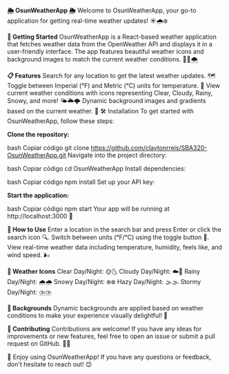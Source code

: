 **🌦️ OsunWeatherApp 🌦️**
Welcome to OsunWeatherApp, your go-to application for getting real-time weather updates! ☀️🌧️❄️

**🚀 Getting Started**
OsunWeatherApp is a React-based weather application that fetches weather data from the OpenWeather API and displays it in a user-friendly interface. The app features beautiful weather icons and background images to match the current weather conditions. 🌈💧🌨️

**📋 Features**
Search for any location to get the latest weather updates. 🗺️
Toggle between Imperial (°F) and Metric (°C) units for temperature. 🔄
View current weather conditions with icons representing Clear, Cloudy, Rainy, Snowy, and more! 🌤️🌥️🌩️
Dynamic background images and gradients based on the current weather. 🎨
🛠️ Installation
To get started with OsunWeatherApp, follow these steps:

**Clone the repository:**

bash
Copiar código
git clone https://github.com/claytonrreis/SBA320-OsunWeatherApp.git
Navigate into the project directory:

bash
Copiar código
cd OsunWeatherApp
Install dependencies:

bash
Copiar código
npm install
Set up your API key:

**Start the application:**

bash
Copiar código
npm start
Your app will be running at http://localhost:3000 🎉

**📱 How to Use**
Enter a location in the search bar and press Enter or click the search icon 🔍.
Switch between units (°F/°C) using the toggle button 🔄.
View real-time weather data including temperature, humidity, feels like, and wind speed. 🌬️

**🎨 Weather Icons**
Clear Day/Night: 🌞🌜
Cloudy Day/Night: ☁️🌙
Rainy Day/Night: 🌧️🌧️
Snowy Day/Night: ❄️❄️
Hazy Day/Night: 🌫️🌫️
Stormy Day/Night: ⛈️⛈️

**🌈 Backgrounds**
Dynamic backgrounds are applied based on weather conditions to make your experience visually delightful! 🌅

**🧩 Contributing**
Contributions are welcome! If you have any ideas for improvements or new features, feel free to open an issue or submit a pull request on GitHub. 🔧✨

🎉 Enjoy using OsunWeatherApp! If you have any questions or feedback, don't hesitate to reach out! 😊
